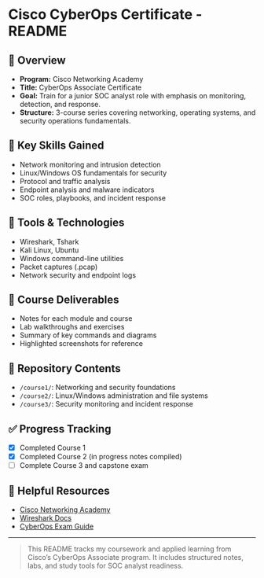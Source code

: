 # Cisco CyberOps Certificate - README

## 📘 Overview

* **Program:** Cisco Networking Academy
* **Title:** CyberOps Associate Certificate
* **Goal:** Train for a junior SOC analyst role with emphasis on monitoring, detection, and response.
* **Structure:** 3-course series covering networking, operating systems, and security operations fundamentals.

## 🧠 Key Skills Gained

* Network monitoring and intrusion detection
* Linux/Windows OS fundamentals for security
* Protocol and traffic analysis
* Endpoint analysis and malware indicators
* SOC roles, playbooks, and incident response

## 🧰 Tools & Technologies

* Wireshark, Tshark
* Kali Linux, Ubuntu
* Windows command-line utilities
* Packet captures (.pcap)
* Network security and endpoint logs

## 📌 Course Deliverables

* Notes for each module and course
* Lab walkthroughs and exercises
* Summary of key commands and diagrams
* Highlighted screenshots for reference

## 📂 Repository Contents

* `/course1/`: Networking and security foundations
* `/course2/`: Linux/Windows administration and file systems
* `/course3/`: Security monitoring and incident response

## ✅ Progress Tracking

* [x] Completed Course 1
* [x] Completed Course 2 (in progress notes compiled)
* [ ] Complete Course 3 and capstone exam

## 📎 Helpful Resources

* [Cisco Networking Academy](https://www.netacad.com/)
* [Wireshark Docs](https://www.wireshark.org/docs/)
* [CyberOps Exam Guide](https://learningnetwork.cisco.com/s/cyberops)

---

> This README tracks my coursework and applied learning from Cisco’s CyberOps Associate program. It includes structured notes, labs, and study tools for SOC analyst readiness.
